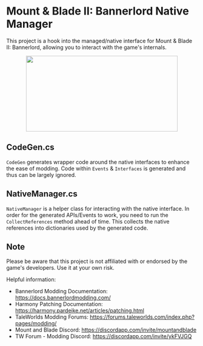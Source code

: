 # Mount & Blade II: Bannerlord Native Manager
This project is a hook into the managed/native interface for Mount & Blade II: Bannerlord, allowing you to interact with the game's internals.

<p align="center">
  <img width="400" height="200" src="https://github.com/JacobPersi/Bannerlord-Natives/blob/main/img/demo.png?raw=true">
</p>

## CodeGen.cs
`CodeGen` generates wrapper code around the native interfaces to enhance the ease of modding. Code within `Events` & `Interfaces` is generated and thus can be largely ignored.

## NativeManager.cs
`NativeManager` is a helper class for interacting with the native interface. In order for the generated APIs/Events to work, you need to run the `CollectReferences` method ahead of time. This collects the native references into dictionaries used by the generated code.  

## Note
Please be aware that this project is not affiliated with or endorsed by the game's developers. Use it at your own risk.

Helpful information:
- Bannerlord Modding Documentation:   https://docs.bannerlordmodding.com/
- Harmony Patching Documentation:     https://harmony.pardeike.net/articles/patching.html
- TaleWorlds Modding Forums:          https://forums.taleworlds.com/index.php?pages/modding/
- Mount and Blade Discord:            https://discordapp.com/invite/mountandblade
- TW Forum - Modding Discord:         https://discordapp.com/invite/ykFVJGQ
